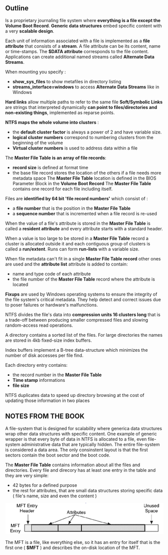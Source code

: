## Outline
Is a proprietary journaling file system where **everything is a file except the Volume Boot Record**.
**Generic data structures** embed specific content with a very **scalable design**.

Each unit of information associated with a file is implemented as a **file attribute** that consists of a **stream**. A file attribute can be its content, name or time-stamps.
The **$DATA attribute** corresponds to the file content.
Applications can create additional named streams called **Alternate Data Streams**.

When mounting you specify :
- **show_sys_files** to show metafiles in directory listing
- **streams_interface=windows** to access **Alternate Data Streams** like in Windows

**Hard links** allow multiple paths to refer to the same file
**Soft/Symbolic Links** are strings that interpreted dynamically **can point to files/directories and non-existing things**, implemented as reparse points.

**NTFS maps the whole volume into clusters** :
- the **default cluster factor** is always a power of 2 and have variable size.
- **logical cluster numbers** correspond to numbering clusters from the beginning of the volume
- **Virtual cluster numbers** is used to address data within a file

The **Master File Table is an array of file records**:
- **record size** is defined at format time
- the base file record stores the location of the others if a file needs more metadata space
The **Master File Table** location is defined in the BIOS Parameter Block in the **Volume Boot Record** 
The **Master File Table** contains  one record for each file including itself.

Files are **identified by 64 bit 'file record numbers'**  which consist of :
- a **file number** that is the position in the **Master File Table**
- a **sequence number** that is incremented when a file record is re-used

When the value of a file's attribute is stored in the **Master File Table** is called a **resident attribute** and every attribute starts with a standard header.

When a value is too large to be stored in a **Master File Table** record a cluster is allocated outside it and each contiguous group of clusters is called a **run/extent**.
Runs can form **run-lists** with a variable size.

When file metadata can't fit in a single **Master File Table record** other ones are used and the **attribute list** attribute is added to contain:
- name and type code of each attribute
- the file number of the **Master File Table** record where the attribute is located

**Fixups** are used by Windows operating systems to ensure the integrity of the file system's critical metadata. They help detect and correct issues due to poser failures or hardware's malfunctions.

NTFS divides the file's data into **compression units 16 clusters long** that is a trade-off between producing smaller compressed files and slowing random-access read operations.

A directory contains a sorted list of the files.
For large directories the names are stored in 4kb fixed-size index buffers.

Index buffers implement a B-tree data-structure which minimizes the number of disk accesses per file find.

Each directory entry contains:
- the record number in the **Master File Table**
- **Time stamp** informations
- **file size**

NTFS duplicates data to speed up directory browsing at the cost of updating those information in two places

## NOTES FROM THE BOOK

A file-system that is designed for scalability where generica data structures wrap other data structures with specific content.
One example of generic wrapper is that every byte of data in NTFS is allocated to a file, even file-system administrative data that are typically hidden.
The entire file-system is considered a data area.
The only consinstent layout is that the first sectors contain the boot sector and the boot code.

The **Master File Table** contains information about all the files and directories.
Every file and direcory has at least one entry in the table and they are very simple:
- 42 bytes for a defined purpose
- the rest for attributes, that are small data structures storing specific data ( file's name, size and even the content )

![](./assets/MFT_ENTRY.png)

The MFT is a file, like everything else, so it has an entry for itself that is the first one ( **$MFT** ) and describes the on-disk location of the MFT.

